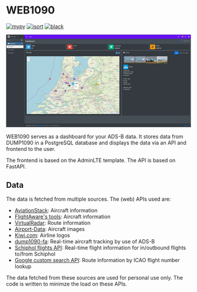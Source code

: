 # WEB1090

[![mypy](https://github.com/evroon/web1090/actions/workflows/mypy.yaml/badge.svg)](https://github.com/evroon/web1090/actions/workflows/mypy.yaml)
[![isort](https://github.com/evroon/web1090/actions/workflows/isort.yaml/badge.svg)](https://github.com/evroon/web1090/actions/workflows/isort.yaml)
[![black](https://github.com/evroon/web1090/actions/workflows/black.yaml/badge.svg)](https://github.com/evroon/web1090/actions/workflows/black.yaml)

![](etc/web1090.png)

WEB1090 serves as a dashboard for your ADS-B data. It stores data from DUMP1090 in a PostgreSQL database and displays the data via an API and frontend to the user.

The frontend is based on the AdminLTE template. The API is based on FastAPI.

## Data
The data is fetched from multiple sources. The (web) APIs used are:
* [AviationStack](https://aviationstack.com/documentation): Aircraft information
* [FlightAware's tools](https://github.com/flightaware/dump1090/tree/master/tools): Aircraft information
* [VirtualRadar](https://www.virtualradarserver.co.uk/FlightRoutes.aspx): Route information
* [Airport-Data](https://www.airport-data.com): Aircraft images
* [Kiwi.com](https://images.kiwi.com): Airline logos
* [dump1090-fa](https://github.com/adsbxchange/dump1090-fa): Real-time aircraft tracking by use of ADS-B
* [Schiphol flights API](https://developer.schiphol.nl/apis/flight-api/): Real-time flight information for in/outbound flights to/from Schiphol
* [Google custom search API](https://programmablesearchengine.google.com/about/): Route information by ICAO flight number lookup

The data fetched from these sources are used for personal use only.
The code is written to minimze the load on these APIs.
